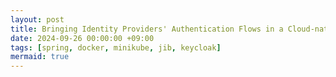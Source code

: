 ```yaml
---
layout: post
title: Bringing Identity Providers' Authentication Flows in a Cloud-native Spring project with Spring Security 6
date: 2024-09-26 00:00:00 +09:00
tags: [spring, docker, minikube, jib, keycloak]            
mermaid: true
---
```

